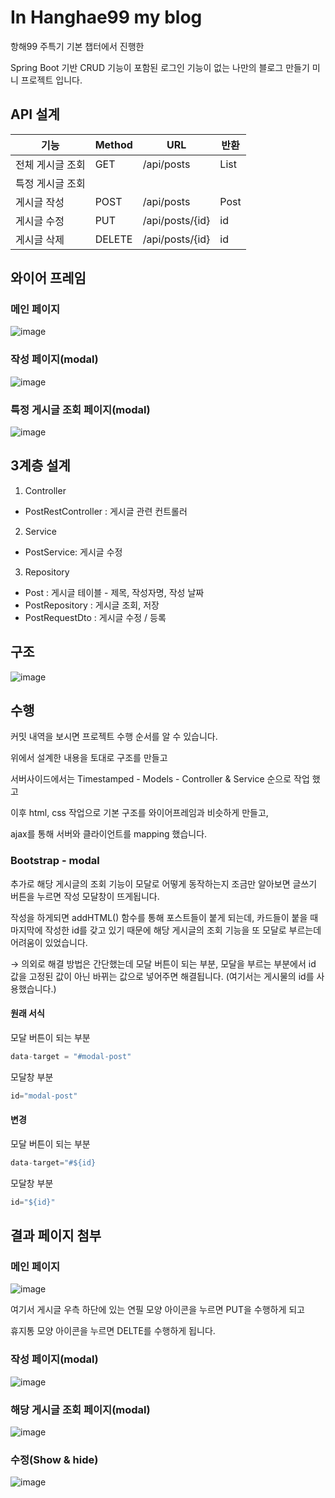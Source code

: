 # In Hanghae99 my blog

항해99 주특기 기본 챕터에서 진행한

Spring Boot 기반 CRUD 기능이 포함된 로그인 기능이 없는 나만의 블로그 만들기 미니 프로젝트 입니다.

## API 설계

| 기능             | Method | URL             | 반환       |
| ---------------- | ------ | --------------- | ---------- |
| 전체 게시글 조회 | GET    | /api/posts      | List<Post> |
| 특정 게시글 조회 |        |                 |            |
| 게시글 작성      | POST   | /api/posts      | Post       |
| 게시글 수정      | PUT    | /api/posts/{id} | id         |
| 게시글 삭제      | DELETE | /api/posts/{id} | id         |

## 와이어 프레임
### 메인 페이지
![image](https://user-images.githubusercontent.com/53491653/111947356-a5b13300-8b20-11eb-9f31-419ed4062958.png)
### 작성 페이지(modal)
![image](https://user-images.githubusercontent.com/53491653/111947393-bc578a00-8b20-11eb-95ca-eb9a29304623.png)
### 특정 게시글 조회 페이지(modal)
![image](https://user-images.githubusercontent.com/53491653/111947420-cbd6d300-8b20-11eb-99a0-9c164ceccd23.png)


## 3계층 설계

1. Controller

- PostRestController : 게시글 관련 컨트롤러

2. Service

- PostService: 게시글 수정

3. Repository

- Post : 게시글 테이블 - 제목, 작성자명, 작성 날짜
- PostRepository : 게시글 조회, 저장
- PostRequestDto : 게시글 수정 / 등록

## 구조
![image](https://user-images.githubusercontent.com/53491653/112459454-31d18d80-8da1-11eb-9b5c-dd6afb50cb1f.png)



## 수행

커밋 내역을 보시면 프로젝트 수행 순서를 알 수 있습니다.

위에서 설계한 내용을 토대로 구조를 만들고

서버사이드에서는 Timestamped - Models - Controller & Service 순으로 작업 했고

이후 html, css 작업으로 기본 구조를 와이어프레임과 비슷하게 만들고,

ajax를 통해 서버와 클라이언트를 mapping 했습니다.



### Bootstrap - modal

추가로 해당 게시글의 조회 기능이 모달로 어떻게 동작하는지 조금만 알아보면 글쓰기 버튼을 누르면 작성 모달창이 뜨게됩니다. 

작성을 하게되면 addHTML() 함수를 통해 포스트들이 붙게 되는데, 카드들이 붙을 때 마지막에 작성한 id를 갖고 있기 때문에 해당 게시글의 조회 기능을 또 모달로 부르는데 어려움이 있었습니다.

→ 의외로 해결 방법은 간단했는데 모달 버튼이 되는 부분, 모달을 부르는 부분에서  id 값을 고정된 값이 아닌 바뀌는 값으로 넣어주면 해결됩니다. (여기서는 게시물의 id를 사용했습니다.)

#### 원래 서식

모달 버튼이 되는 부분

```jsx
data-target = "#modal-post"
```

모달창 부분

```jsx
id="modal-post"
```

#### 변경

모달 버튼이 되는 부분

```jsx
data-target="#${id}
```

모달창 부분

```jsx
id="${id}"
```



## 결과 페이지 첨부

### 메인 페이지

![image](https://user-images.githubusercontent.com/53491653/112273956-45a5c280-8cc1-11eb-9cf9-79b5ef516d49.png)


여기서 게시글 우측 하단에 있는 연필 모양 아이콘을 누르면 PUT을 수행하게 되고

휴지통 모양 아이콘을 누르면 DELTE를 수행하게 됩니다.

### 작성 페이지(modal)

![image](https://user-images.githubusercontent.com/53491653/112273988-4f2f2a80-8cc1-11eb-9d61-0f653c6f2239.png)


### 해당 게시글 조회 페이지(modal)

![image](https://user-images.githubusercontent.com/53491653/112274018-59512900-8cc1-11eb-8abe-c465a63ed935.png)


### 수정(Show & hide)

![image](https://user-images.githubusercontent.com/53491653/112274049-61a96400-8cc1-11eb-98de-0bdc401eb085.png)

